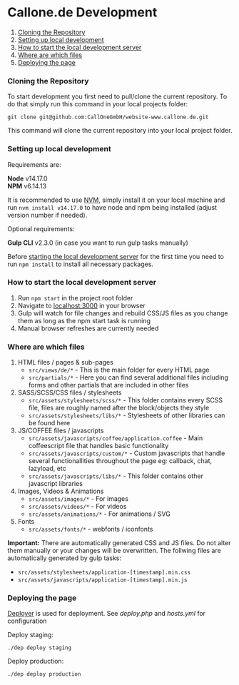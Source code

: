 # Callone.de Development

1. [Cloning the Repository](#cloning-the-repository)
2. [Setting up local development](#setting-up-local-development)
3. [How to start the local development server](#how-to-start-the-local-development-server)
4. [Where are which files](#where-are-which-files)
5. [Deploying the page](#deploying-the-page)

### Cloning the Repository

To start development you first need to pull/clone the current repository. To do that simply run this command in your local projects folder:

```
git clone git@github.com:CallOneGmbH/website-www.callone.de.git
```

This command will clone the current repository into your local project folder.

### Setting up local development

Requirements are:

**Node** v14.17.0  
**NPM** v6.14.13

It is recommended to use [NVM](https://github.com/nvm-sh/nvm), simply install it on your local machine and run `nvm install v14.17.0` to have node and npm being installed (adjust version number if needed).

Optional requirements:

**Gulp CLI** v2.3.0 (in case you want to run gulp tasks manually)

Before [starting the local development server](#how-to-start-the-local-development-server) for the first time you need to run `npm install` to install all necessary packages.

### How to start the local development server

1. Run `npm start` in the project root folder
2. Navigate to [localhost:3000](localhost:3000) in your browser
3. Gulp will watch for file changes and rebuild CSS/JS files as you change them as long as the npm start task is running
4. Manual browser refreshes are currently needed

### Where are which files

1. HTML files / pages & sub-pages
    - `src/views/de/*` - This is the main folder for every HTML page
    - `src/partials/*` - Here you can find several additional files including forms and other partials that are included in other files
2. SASS/SCSS/CSS files / stylesheets
    - `src/assets/stylesheets/scss/*` - This folder contains every SCSS file, files are roughly named after the block/objects they style
    - `src/assets/stylesheets/libs/*` - Stylesheets of other libraries can be found here
3. JS/COFFEE files / javascripts
    - `src/assets/javascripts/coffee/application.coffee` - Main coffeescript file that handles basic functionality
    - `src/assets/javascripts/custom/*` - Custom javascripts that handle several functionallities throughout the page eg: callback, chat, lazyload, etc
    - `src/assets/javascripts/libs/*` - This folder contains other javascript libraries
4. Images, Videos & Animations
    - `src/assets/images/*` - For images
    - `src/assets/videos/*` - For videos
    - `src/assets/animations/*` - For animations / SVG
5. Fonts
    - `src/assets/fonts/*` - webfonts / iconfonts

**Important:** There are automatically generated CSS and JS files. Do not alter them manually or your changes will be overwritten. The follwing files are automatically generated by gulp tasks:

- `src/assets/stylesheets/application-[timestamp].min.css`
- `src/assets/javascripts/application-[timestamp].min.js`

### Deploying the page

[Deployer](https://deployer.org/) is used for deployment. See _deploy.php_ and _hosts.yml_ for configuration

Deploy staging:

```
./dep deploy staging
```

Deploy production:

```
./dep deploy production
```
